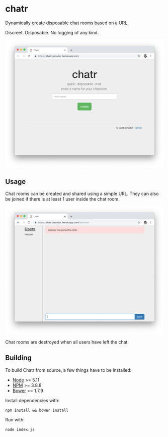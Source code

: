 # chatr
Dynamically create disposable chat rooms based on a URL. 

Discreet. Disposable. No logging of any kind.

![](/screenshots/home.png?raw=true)

## Usage
Chat rooms can be created and shared using a simple URL. They can also be joined if there is at least 1 user inside the chat room.

![](/screenshots/chatroom.png?raw=true)

Chat rooms are destroyed when all users have left the chat.

## Building
To build Chatr from source, a few things have to be installed:
* [Node](https://nodejs.org) >= 5.11
* [NPM](https://www.npmjs.com) >= 3.8.8
* [Bower](http://bower.io) >= 1.7.9


Install dependencies with:
```
npm install && bower install
```

Run with:
```
node index.js
```